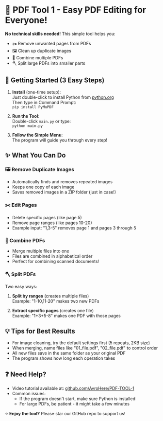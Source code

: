 # 📑 PDF Tool 1 - Easy PDF Editing for Everyone!

**No technical skills needed!** This simple tool helps you:
- ✂️ Remove unwanted pages from PDFs
- 🖼️ Clean up duplicate images
- 🤝 Combine multiple PDFs
- 🪓 Split large PDFs into smaller parts

## 🏁 Getting Started (3 Easy Steps)

1. **Install** (one-time setup):  
   Just double-click to install Python from [python.org](https://www.python.org/downloads/)  
   Then type in Command Prompt:  
   `pip install PyMuPDF`

2. **Run the Tool**:  
   Double-click `main.py` or type:  
   `python main.py`

3. **Follow the Simple Menu**:  
   The program will guide you through every step!

## ✨ What You Can Do

### 🖼️ Remove Duplicate Images
- Automatically finds and removes repeated images
- Keeps one copy of each image
- Saves removed images in a ZIP folder (just in case!)

### ✂️ Edit Pages
- Delete specific pages (like page 5)
- Remove page ranges (like pages 10-20)
- Example input: "1,3-5" removes page 1 and pages 3 through 5

### 🤝 Combine PDFs
- Merge multiple files into one
- Files are combined in alphabetical order
- Perfect for combining scanned documents!

### 🪓 Split PDFs
Two easy ways:
1. **Split by ranges** (creates multiple files)  
   Example: "1-10,11-20" makes two new PDFs

2. **Extract specific pages** (creates one file)  
   Example: "1+3+5-8" makes one PDF with those pages

## 💡 Tips for Best Results
- For image cleaning, try the default settings first (5 repeats, 2KB size)
- When merging, name files like "01_file.pdf", "02_file.pdf" to control order
- All new files save in the same folder as your original PDF
- The program shows how long each operation takes

## ❓ Need Help?
- Video tutorial available at: [github.com/AvroHere/PDF-TOOL-1](https://github.com/AvroHere/PDF-TOOL-1)
- Common issues:
  - If the program doesn't start, make sure Python is installed
  - For large PDFs, be patient - it might take a few minutes

⭐ **Enjoy the tool?** Please star our GitHub repo to support us!

